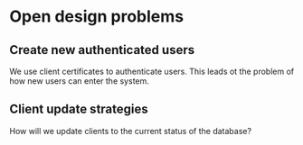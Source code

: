 # Open design problems

## Create new authenticated users

We use client certificates to authenticate users. This leads ot the problem
of how new users can enter the system.

## Client update strategies

How will we update clients to the current status of the database?